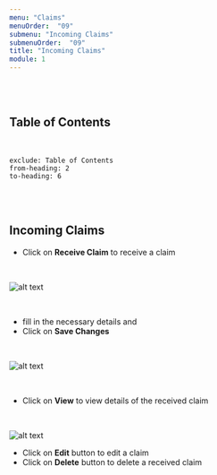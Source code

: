 ```yaml
---
menu: "Claims"
menuOrder:  "09"
submenu: "Incoming Claims"
submenuOrder:  "09"
title: "Incoming Claims"
module: 1
---
```


<br />
<br />

## Table of Contents

<br />

```toc
exclude: Table of Contents
from-heading: 2
to-heading: 6
```

<br />
<br />



## Incoming Claims

* Click on **Receive Claim** to receive a claim

<br />

  ![alt text](/images/receiveClaim.png "Title")

<br>

* fill in the necessary details and
* Click on **Save Changes**

<br />

  ![alt text](/images/receivingClaim.png "Title")

<br>

* Click on **View** to view details of the received claim
<br>

![alt text](/images/incomingClaimsAction.png "Title") 

* Click on **Edit** button to edit a claim
* Click on **Delete** button to delete a received claim

<br>

<!-- ![alt text](/images/ChooseCategory.png "Title")

<br />

* click on the dropdown to select Course cateogory

<br>

![alt text](/images/CourseCategory.png "Title")

<br />

* Click on **Create Course** button to direct you to the next step

<br>

![alt text](/images/ContentCreatorGuidelines.png "Title")

<br />

* Click on **Guideline** Tab to view course guidelines

<br>

![alt text](/images/CpCourseDetails.png "Title")

<br />

* Click on **CourseDetails** tab to view course details
* Enter Course description
* Click on **ChooseFile** to upload Course image
* Click on **Save Course Details** button to save course

<br>

![alt text](/images/CPCourseSettings.png "Title")

<br />

* Click on **Viewer** tab to view course details
* Select learning path from the dropdown list
* Select learning area of interest from the dropdown list
* Select pricing from the dropdown list
* Click on **Save Viewer Settings** button to save viewers settings

<br>

![alt text](/images/CpCreateCourse.png "Title")

<br />

* Click on **Course Content** tab to view course details
* Type in Section Title in the text area
* Click on **Add Section** button to add new section
 
* Click on the arrow to release dropdown
<br>

![alt text](/images/CPAddContent.png "Title") 

<br />

* Click on **Add Content** button to add new content


<br>

![alt text](/images/ChemistryVideo.png "Title") 

<br />

* Click on **Course Content** tab to view course details
* Enter Content name
* Select files to upload (PDF or Video ) from the dropdown
* Click on **Choose file** to select file from your computer
* Click on **Add Content** button to upload selected file

<br />

  ![alt text](/images/CpPublishCourse.png "Title")

<br />

* Click on **Preview Course** button to make neccessary corrections OR
* Click on **Publish Course** button to publish course

<br />

  ![alt text](/images/ConfirmPublished.png "Title")

<br />

* Click on **Close** button to close modal

**Note: Once course has been published it cannot be edited**

<br />
<br />

## How to access Published Courses


* Click on **My Content** on the side bar to direct you to content page

<br />

  ![alt text](/images/CPpublishedContent.png "Title")

<br />

* Click on **Course** to direct you to list of published courses

<br />

  ![alt text](/images/CPCourse.png "Title")

<br />

 -->



